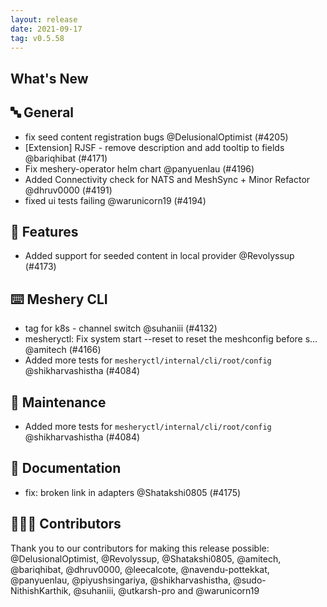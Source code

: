 ```yaml
---
layout: release
date: 2021-09-17
tag: v0.5.58
---
```


## What's New
## 🔤 General
- fix seed content registration bugs @DelusionalOptimist (#4205)
- [Extension] RJSF - remove description and add tooltip to fields @bariqhibat (#4171)
- Fix meshery-operator helm chart @panyuenlau (#4196)
- Added Connectivity check for NATS and MeshSync + Minor Refactor @dhruv0000 (#4191)
- fixed ui tests failing @warunicorn19 (#4194)

## 🚀 Features

- Added support for seeded content in local provider @Revolyssup (#4173)

## ⌨️ Meshery CLI

- tag for k8s - channel switch @suhaniii (#4132)
- mesheryctl: Fix system start --reset to reset the meshconfig before s… @amitech (#4166)
- Added more tests for `mesheryctl/internal/cli/root/config` @shikharvashistha (#4084)

## 🧰 Maintenance

- Added more tests for `mesheryctl/internal/cli/root/config` @shikharvashistha (#4084)

## 📖 Documentation

- fix: broken link in adapters  @Shatakshi0805 (#4175)

## 👨🏽‍💻 Contributors

Thank you to our contributors for making this release possible:
@DelusionalOptimist, @Revolyssup, @Shatakshi0805, @amitech, @bariqhibat, @dhruv0000, @leecalcote, @navendu-pottekkat, @panyuenlau, @piyushsingariya, @shikharvashistha, @sudo-NithishKarthik, @suhaniii, @utkarsh-pro and @warunicorn19
